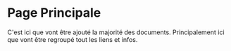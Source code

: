 # Page Principale
C'est ici que vont être ajouté la majorité des documents. 
Principalement ici que vont être regroupé tout les liens et infos.
